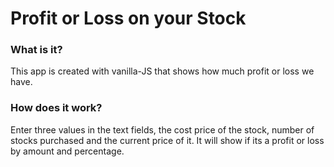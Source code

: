 # Profit or Loss on your Stock
### What is it?
This app is created with vanilla-JS that shows how much profit or loss we have.

### How does it work?
Enter three values in the text fields, the cost price of the stock, number of stocks purchased and the current price of it. It will show if its a profit or loss by amount and percentage.
